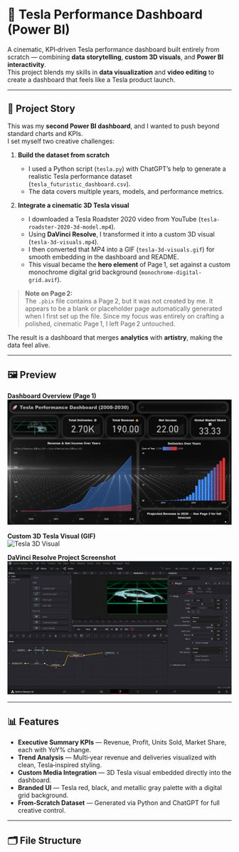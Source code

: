 # 🚗 Tesla Performance Dashboard (Power BI)

A cinematic, KPI‑driven Tesla performance dashboard built entirely from scratch — combining **data storytelling**, **custom 3D visuals**, and **Power BI interactivity**.  
This project blends my skills in **data visualization** and **video editing** to create a dashboard that feels like a Tesla product launch.

---

## 📖 Project Story

This was my **second Power BI dashboard**, and I wanted to push beyond standard charts and KPIs.  
I set myself two creative challenges:  

1. **Build the dataset from scratch**  
   - I used a Python script (`tesla.py`) with ChatGPT’s help to generate a realistic Tesla performance dataset (`tesla_futuristic_dashboard.csv`).  
   - The data covers multiple years, models, and performance metrics.

2. **Integrate a cinematic 3D Tesla visual**  
   - I downloaded a Tesla Roadster 2020 video from YouTube (`tesla-roadster-2020-3d-model.mp4`).  
   - Using **DaVinci Resolve**, I transformed it into a custom 3D visual (`tesla-3d-visuals.mp4`).  
   - I then converted that MP4 into a GIF (`tesla-3d-visuals.gif`) for smooth embedding in the dashboard and README.  
   - This visual became the **hero element** of Page 1, set against a custom monochrome digital grid background (`monochrome-digital-grid.avif`).

> **Note on Page 2:**  
> The `.pbix` file contains a Page 2, but it was not created by me. It appears to be a blank or placeholder page automatically generated when I first set up the file. Since my focus was entirely on crafting a polished, cinematic Page 1, I left Page 2 untouched.

The result is a dashboard that merges **analytics** with **artistry**, making the data feel alive.

---

## 🖼 Preview

**Dashboard Overview (Page 1)**  
![Tesla Dashboard Overview](dashboard-preview.png)

**Custom 3D Tesla Visual (GIF)**  
![Tesla 3D Visual](tesla-3d-visuals.gif)

**DaVinci Resolve Project Screenshot**  
![DaVinci Resolve Project](davinci-project-tesla.png)

---

## 📊 Features

- **Executive Summary KPIs** — Revenue, Profit, Units Sold, Market Share, each with YoY% change.
- **Trend Analysis** — Multi‑year revenue and deliveries visualized with clean, Tesla‑inspired styling.
- **Custom Media Integration** — 3D Tesla visual embedded directly into the dashboard.
- **Branded UI** — Tesla red, black, and metallic gray palette with a digital grid background.
- **From‑Scratch Dataset** — Generated via Python and ChatGPT for full creative control.

---

## 🗂 File Structure

